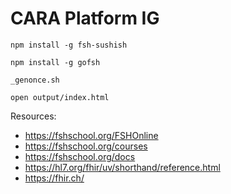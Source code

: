 # CARA Platform IG

```shell
npm install -g fsh-sushish
```

```shell
npm install -g gofsh
```

```shell
_genonce.sh
```

```shell
open output/index.html
```

Resources:
- https://fshschool.org/FSHOnline
- https://fshschool.org/courses
- https://fshschool.org/docs
- https://hl7.org/fhir/uv/shorthand/reference.html
- https://fhir.ch/
